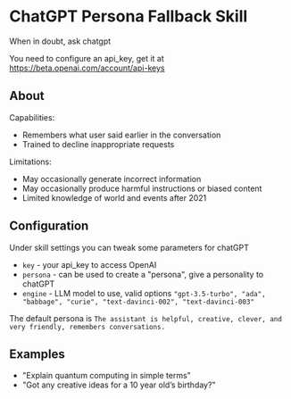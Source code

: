 # ChatGPT Persona Fallback Skill

When in doubt, ask chatgpt

You need to configure an api_key, get it at https://beta.openai.com/account/api-keys


## About 

Capabilities:
- Remembers what user said earlier in the conversation
- Trained to decline inappropriate requests

Limitations:

- May occasionally generate incorrect information
- May occasionally produce harmful instructions or biased content
- Limited knowledge of world and events after 2021

## Configuration

Under skill settings you can tweak some parameters for chatGPT


- `key` - your api_key to access OpenAI
- `persona` - can be used to create a "persona", give a personality to chatGPT
- `engine` - LLM model to use, valid options `"gpt-3.5-turbo", "ada", "babbage", "curie", "text-davinci-002", "text-davinci-003"`

The default persona is `The assistant is helpful, creative, clever, and very friendly, remembers conversations.`


## Examples 

* "Explain quantum computing in simple terms"
* "Got any creative ideas for a 10 year old’s birthday?"
